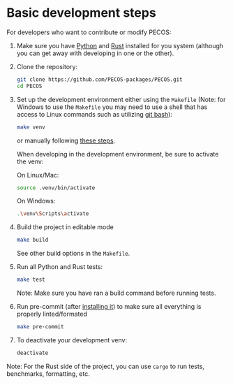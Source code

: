 # Basic development steps

For developers who want to contribute or modify PECOS:

1. Make sure you have [Python](https://www.python.org/downloads/) and [Rust](https://www.rust-lang.org/tools/install) installed for you system (although you can get away with developing in one or the other).

2. Clone the repository:
   ```sh
   git clone https://github.com/PECOS-packages/PECOS.git
   cd PECOS
   ```

3. Set up the development environment either using the `Makefile` (Note: for Windows to use the `Makefile` you may need to use a shell that has access to Linux commands such as utilizing [git bash](https://gitforwindows.org/)):
   ```sh
   make venv
   ```
    or manually following [these steps](venv_setup.md).

    When developing in the development environment, be sure to activate the venv:

    On Linux/Mac:
    ```sh
    source .venv/bin/activate
    ```

    On Windows:
    ```sh
    .\venv\Scripts\activate
    ```

4. Build the project in editable mode
    ```sh
   make build
   ```
   See other build options in the `Makefile`.

5. Run all Python and Rust tests:
   ```sh
   make test
   ```
   Note: Make sure you have ran a build command before running tests.

6. Run pre-commit (after [installing it](https://pre-commit.com/)) to make sure all everything is properly linted/formated
   ```sh
   make pre-commit
   ```

7. To deactivate your development venv:
    ```sh
    deactivate
    ```

Note: For the Rust side of the project, you can use `cargo` to run tests, benchmarks, formatting, etc.
